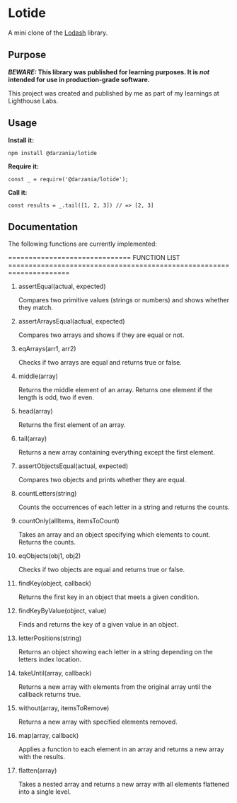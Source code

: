 # Lotide

A mini clone of the [Lodash](https://lodash.com) library.

## Purpose

**_BEWARE:_ This library was published for learning purposes. It is _not_ intended for use in production-grade software.**

This project was created and published by me as part of my learnings at Lighthouse Labs.

## Usage

**Install it:**

`npm install @darzania/lotide`

**Require it:**

`const _ = require('@darzania/lotide');`

**Call it:**

`const results = _.tail([1, 2, 3]) // => [2, 3]`

## Documentation

The following functions are currently implemented:


============================== FUNCTION LIST =====================================================================

1. assertEqual(actual, expected)

    Compares two primitive values (strings or numbers) and shows whether they match.

2. assertArraysEqual(actual, expected)

    Compares two arrays and shows if they are equal or not.

3. eqArrays(arr1, arr2)

    Checks if two arrays are equal and returns true or false.

4. middle(array)

    Returns the middle element of an array. Returns one element if the length is odd, two if even.

5. head(array)

    Returns the first element of an array.

6. tail(array)

    Returns a new array containing everything except the first element.

7. assertObjectsEqual(actual, expected)

    Compares two objects and prints whether they are equal.

8. countLetters(string)

    Counts the occurrences of each letter in a string and returns the counts.

9. countOnly(allItems, itemsToCount)

    Takes an array and an object specifying which elements to count. Returns the counts.

10. eqObjects(obj1, obj2)

    Checks if two objects are equal and returns true or false.

11. findKey(object, callback)

    Returns the first key in an object that meets a given condition.

12. findKeyByValue(object, value)

    Finds and returns the key of a given value in an object.

13. letterPositions(string)

    Returns an object showing each letter in a string depending on the letters index location.

14. takeUntil(array, callback)

    Returns a new array with elements from the original array until the callback returns true.

15. without(array, itemsToRemove)

    Returns a new array with specified elements removed.

16. map(array, callback)

    Applies a function to each element in an array and returns a new array with the results.

17. flatten(array)

    Takes a nested array and returns a new array with all elements flattened into a single level.
